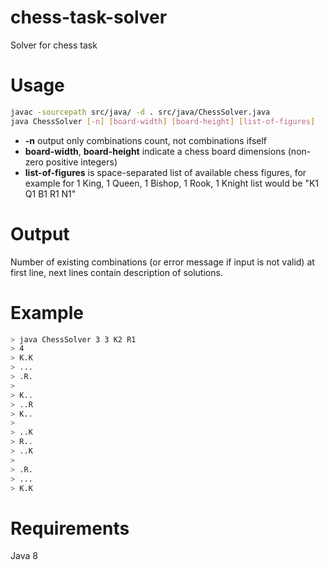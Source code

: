 chess-task-solver
=================

Solver for chess task

Usage
=====

```sh
javac -sourcepath src/java/ -d . src/java/ChessSolver.java
java ChessSolver [-n] [board-width] [board-height] [list-of-figures]
```
* **-n** output only combinations count, not combinations ifself
* **board-width**, **board-height** indicate a chess board dimensions (non-zero positive integers)
* **list-of-figures** is space-separated list of available chess figures, for example for 1 King, 1 Queen, 1 Bishop, 1 Rook, 1 Knight list would be "K1 Q1 B1 R1 N1"

Output
======
Number of existing combinations (or error message if input is not valid) at first line, next lines contain description of solutions.

Example
=======
```sh
> java ChessSolver 3 3 K2 R1
> 4
> K.K
> ...
> .R.
>
> K..
> ..R
> K..
>
> ..K
> R..
> ..K
>
> .R.
> ...
> K.K
```

Requirements
============
Java 8
